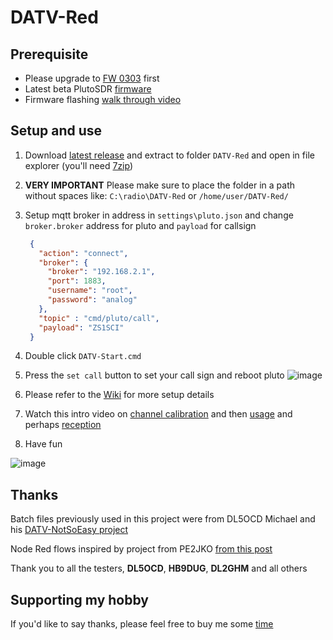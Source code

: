 # DATV-Red

## Prerequisite 
- Please upgrade to [FW 0303](https://github.com/Psynosaur/DATV-Red/wiki#flashing-steps) first
- Latest beta PlutoSDR [firmware](https://github.com/F5OEO/pluto-ori-ps/wiki)
- Firmware flashing [walk through video](https://www.youtube.com/watch?v=g8_ktz4kCkY)

## Setup and use
1. Download [latest release](https://github.com/Psynosaur/DATV-Red/releases) and extract to folder `DATV-Red` and open in file explorer (you'll need [7zip](https://www.7-zip.org/download.html))

2. **VERY IMPORTANT** Please make sure to place the folder in a path without spaces like: `C:\radio\DATV-Red` or `/home/user/DATV-Red/`

3. Setup mqtt broker in address in `settings\pluto.json` and change `broker.broker` address for pluto and `payload` for callsign
   
   ```json
    {
      "action": "connect",
      "broker": {
        "broker": "192.168.2.1", 
        "port": 1883,
        "username": "root",
        "password": "analog"
      },
      "topic" : "cmd/pluto/call",
      "payload": "ZS1SCI"
    }
   ```
4. Double click `DATV-Start.cmd`

5. Press the `set call` button to set your call sign and reboot pluto
 ![image](https://github.com/Psynosaur/DATV-Red/assets/26934113/414b3359-f798-4938-bc17-af7d0bc135b1)

6. Please refer to the [Wiki](https://github.com/Psynosaur/DATV-Red/wiki) for more setup details

7. Watch this intro video on [channel calibration](https://youtu.be/-ZdQOVg26_0) and then [usage](https://www.youtube.com/watch?v=8q4WMCyKtKw) and perhaps [reception](https://youtu.be/lz3GO2zCf_Q)

8. Have fun

![image](https://github.com/Psynosaur/DATV-Red/assets/26934113/821a3473-cd4b-4e1e-9de9-7ffac2ed0044)

## Thanks 
Batch files previously used in this project were from DL5OCD Michael and his [DATV-NotSoEasy project](https://groups.io/g/plutodvb/message/257)

Node Red flows inspired by project from PE2JKO [from this post](https://www.pg540.org/wiki/index.php/RFE_for_PlutoDVB2)

Thank you to all the testers, **DL5OCD**, **HB9DUG**, **DL2GHM** and all others

## Supporting my hobby
If you'd like to say thanks, please feel free to buy me some [time](https://paypal.me/zs1sci?country.x=ZA&locale.x=en_US)

